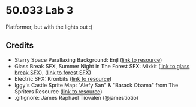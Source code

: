 # 50.033 Lab 3

Platformer, but with the lights out :)

## Credits
- Starry Space Parallaxing Background: Enjl ([link to resource](https://enjl.itch.io/background-starry-space))
- Glass Break SFX, Summer Night in The Forest SFX: Mixkit ([link to glass break SFX](https://mixkit.co/free-sound-effects/break/)), ([link to forest SFX](https://mixkit.co/free-sound-effects/night/))
- Electric SFX: Kronbits ([link to resource](https://kronbits.itch.io/freesfx))
- Iggy's Castle Sprite Map: "Alefy San" & "Barack Obama" from The Spriters Resource ([link to resource](https://www.spriters-resource.com/snes/smarioworld/sheet/142764/))
- .gitignore: James Raphael Tiovalen (@jamestiotio)